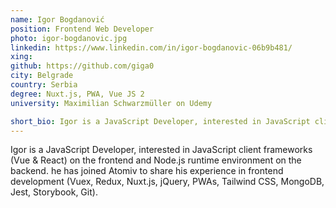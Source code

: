 ```yaml
---
name: Igor Bogdanović
position: Frontend Web Developer
photo: igor-bogdanovic.jpg
linkedin: https://www.linkedin.com/in/igor-bogdanovic-06b9b481/
xing: 
github: https://github.com/giga0
city: Belgrade
country: Serbia
degree: Nuxt.js, PWA, Vue JS 2
university: Maximilian Schwarzmüller on Udemy

short_bio: Igor is a JavaScript Developer, interested in JavaScript client frameworks (Vue & React) on the frontend and Node.js runtime environment on the backend.
---
```

Igor is a JavaScript Developer, interested in JavaScript client frameworks (Vue & React) on the frontend and Node.js runtime environment on the backend. he has joined Atomiv to share his experience in frontend development (Vuex, Redux, Nuxt.js, jQuery, PWAs, Tailwind CSS, MongoDB, Jest, Storybook, Git).